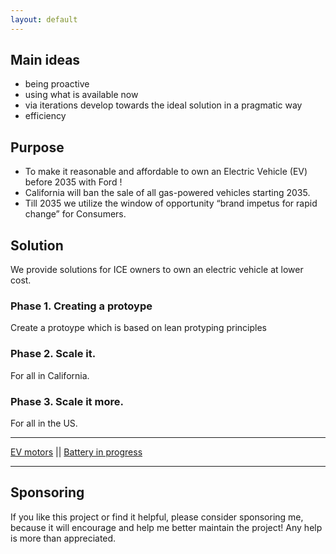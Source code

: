 ```yaml
---
layout: default
---
```


## Main ideas

- being proactive
- using what is available now
- via iterations develop towards the ideal solution in a pragmatic way
- efficiency

## Purpose
* To make it reasonable and affordable to own an Electric Vehicle (EV) before 2035 with Ford !
* California will ban the sale of all gas-powered vehicles starting 2035. 
* Till 2035 we utilize the window of opportunity “brand impetus for rapid change” for Consumers.

## Solution

We provide solutions for ICE owners to own an electric vehicle at lower cost.

### Phase 1. Creating a protoype

Create a protoype which is based on lean protyping principles

### Phase 2. Scale it.

For all in California.


### Phase 3. Scale it more.

For all in the US.

***
 [EV motors](./electric_motors.md) || [Battery in progress](./battery.md) 
 
***


## Sponsoring

If you like this project or find it helpful, please consider sponsoring me, 
because it will encourage and help me better maintain the project! 
Any help is more than appreciated. 

